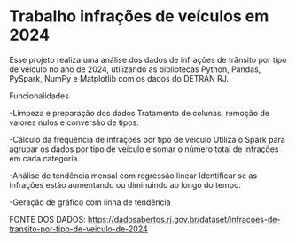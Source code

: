 # Trabalho infrações de veículos em 2024

Esse projeto realiza uma análise dos dados de infrações de trânsito por tipo de veículo no ano de 2024, utilizando as bibliotecas Python, Pandas, PySpark, NumPy e Matplotlib com os dados do DETRAN RJ.

Funcionalidades

-Limpeza e preparação dos dados
Tratamento de colunas, remoção de valores nulos e conversão de tipos.

-Cálculo da frequência de infrações por tipo de veículo
Utiliza o Spark para agrupar os dados por tipo de veículo e somar o número total de infrações em cada categoria.

-Análise de tendência mensal com regressão linear
Identificar se as infrações estão aumentando ou diminuindo ao longo do tempo.

-Geração de gráfico com linha de tendência

FONTE DOS DADOS: https://dadosabertos.rj.gov.br/dataset/infracoes-de-transito-por-tipo-de-veiculo-de-2024
